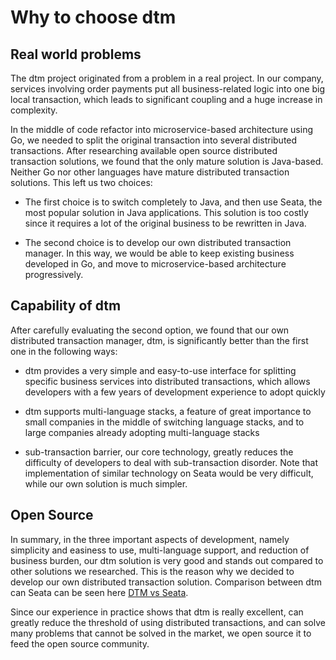 # Why to choose dtm

## Real world problems

The dtm project originated from a problem in a real project.
In our company, services involving order payments put all business-related logic into one big local transaction, which leads to significant coupling and a huge increase in complexity.

In the middle of code refactor into microservice-based architecture using Go, we needed to split the original transaction into several distributed transactions.
After researching available open source distributed transaction solutions, we found that the only mature solution is Java-based.
Neither Go nor other languages have mature distributed transaction solutions.
This left us two choices:

- The first choice is to switch completely to Java, and then use Seata, the most popular solution in Java applications.
  This solution is too costly since it requires a lot of the original business to be rewritten in Java.

- The second choice is to develop our own distributed transaction manager.
  In this way, we would be able to keep existing business developed in Go, and move to microservice-based architecture progressively.

## Capability of dtm

After carefully evaluating the second option, we found that our own distributed transaction manager, dtm, is significantly better than the first one in the following ways:

- dtm provides a very simple and easy-to-use interface for splitting specific business services into distributed transactions, which allows developers with a few years of development experience to adopt quickly

- dtm supports multi-language stacks, a feature of great importance to small companies in the middle of switching language stacks, and to large companies already adopting multi-language stacks

- sub-transaction barrier, our core technology, greatly reduces the difficulty of developers to deal with sub-transaction disorder.
  Note that implementation of similar technology on Seata would be very difficult, while our own solution is much simpler.

## Open Source

In summary, in the three important aspects of development, namely simplicity and easiness to use, multi-language support, and reduction of business burden, our dtm solution is very good and stands out compared to other solutions we researched.
This is the reason why we decided to develop our own distributed transaction solution.
Comparison between dtm can Seata can be seen here [DTM vs Seata](../other/opensource).

Since our experience in practice shows that dtm is really excellent, can greatly reduce the threshold of using distributed transactions, and can solve many problems that cannot be solved in the market, we open source it to feed the open source community.
